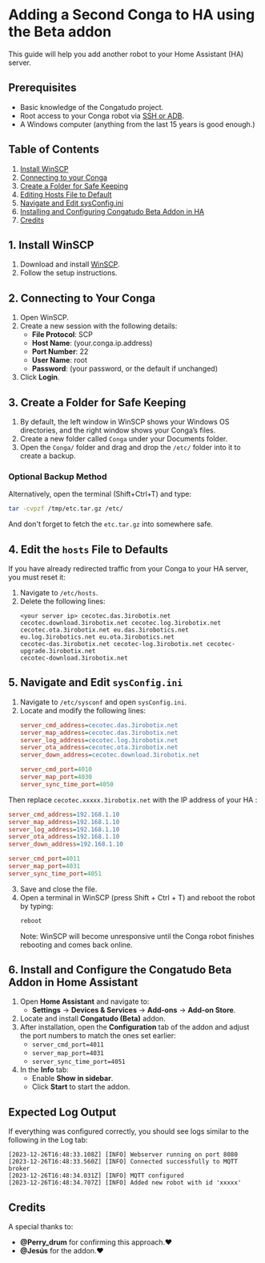 # Adding a Second Conga to HA using the Beta addon

This guide will help you add another robot to your Home Assistant (HA) server.

## **Prerequisites**
- Basic knowledge of the Congatudo project.
- Root access to your Conga robot via [SSH or ADB](https://github.com/congatudo/Congatudo/tree/master#get-root-access-in-your-conga).
- A Windows computer (anything from the last 15 years is good enough.)

## Table of Contents

1. [Install WinSCP](#1-install-winscp)
2. [Connecting to your Conga](#2-connecting-to-your-conga)
3. [Create a Folder for Safe Keeping](#3-create-a-folder-for-safe-keeping)
4. [Editing Hosts File to Default](#4-edit-the-hosts-file-to-default)
5. [Navigate and Edit sysConfig.ini](#5-navigate-and-edit-sysconfigini)
6. [Installing and Configuring Congatudo Beta Addon in HA](#6-install-and-configure-the-congatudo-beta-addon-in-home-assistant)
7. [Credits](#credits)



## **1. Install WinSCP**
1. Download and install [WinSCP](https://winscp.net/).
2. Follow the setup instructions.

## **2. Connecting to Your Conga**
1. Open WinSCP.
2. Create a new session with the following details:
   - **File Protocol**: SCP
   - **Host Name**: (your.conga.ip.address)
   - **Port Number**: 22
   - **User Name**: root
   - **Password**: (your password, or the default if unchanged)
3. Click **Login**.

## **3. Create a Folder for Safe Keeping**
1. By default, the left window in WinSCP shows your Windows OS directories, and the right window shows your Conga’s files.
2. Create a new folder called `Conga` under your Documents folder.
3. Open the `Conga/` folder and drag and drop the `/etc/` folder into it to create a backup.

### Optional Backup Method
Alternatively, open the terminal (Shift+Ctrl+T) and type:
```bash
tar -cvpzf /tmp/etc.tar.gz /etc/
```
And don't forget to fetch the `etc.tar.gz` into somewhere safe.

## **4. Edit the `hosts` File to Defaults**
If you have already redirected traffic from your Conga to your HA server, you must reset it:

1. Navigate to `/etc/hosts`.
2. Delete the following lines:
   ```plaintext
   <your server ip> cecotec.das.3irobotix.net cecotec.download.3irobotix.net cecotec.log.3irobotix.net
   cecotec.ota.3irobotix.net eu.das.3irobotics.net eu.log.3irobotics.net eu.ota.3irobotics.net
   cecotec-das.3irobotix.net cecotec-log.3irobotix.net cecotec-upgrade.3irobotix.net
   cecotec-download.3irobotix.net
   ```
   
## **5. Navigate and Edit `sysConfig.ini`**

1. Navigate to `/etc/sysconf` and open `sysConfig.ini`.
2. Locate and modify the following lines:
   ```ini
   server_cmd_address=cecotec.das.3irobotix.net
   server_map_address=cecotec.das.3irobotix.net
   server_log_address=cecotec.log.3irobotix.net
   server_ota_address=cecotec.ota.3irobotix.net
   server_down_address=cecotec.download.3irobotix.net

   server_cmd_port=4010
   server_map_port=4030
   server_sync_time_port=4050
   ```
Then replace `cecotec.xxxxx.3irobotix.net` with the IP address of your HA :
   ```ini
   server_cmd_address=192.168.1.10
   server_map_address=192.168.1.10
   server_log_address=192.168.1.10
   server_ota_address=192.168.1.10
   server_down_address=192.168.1.10

   server_cmd_port=4011
   server_map_port=4031
   server_sync_time_port=4051
   ```
3. Save and close the file.
4. Open a terminal in WinSCP (press Shift + Ctrl + T) and reboot the robot by typing:
   ```bash
   reboot
   ```
   Note: WinSCP will become unresponsive until the Conga robot finishes rebooting and comes back online.

## **6. Install and Configure the Congatudo Beta Addon in Home Assistant**

1. Open **Home Assistant** and navigate to:
   - **Settings** → **Devices & Services** → **Add-ons** → **Add-on Store**.
2. Locate and install **Congatudo (Beta)** addon.
3. After installation, open the **Configuration** tab of the addon and adjust the port numbers to match the ones set earlier:
   - `server_cmd_port=4011`
   - `server_map_port=4031`
   - `server_sync_time_port=4051`
4. In the **Info** tab:
   - Enable **Show in sidebar**.
   - Click **Start** to start the addon.

## Expected Log Output
If everything was configured correctly, you should see logs similar to the following in the Log tab:
```pgsql
[2023-12-26T16:48:33.108Z] [INFO] Webserver running on port 8080
[2023-12-26T16:48:33.560Z] [INFO] Connected successfully to MQTT broker
[2023-12-26T16:48:34.031Z] [INFO] MQTT configured
[2023-12-26T16:48:34.707Z] [INFO] Added new robot with id 'xxxxx'
```




## Credits

A special thanks to:

- **@Perry_drum** for confirming this approach.❤️
- **@Jesús** for the addon.❤️


